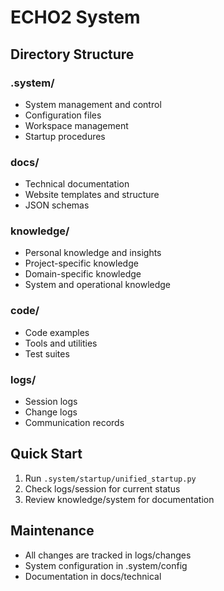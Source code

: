 # ECHO2 System

## Directory Structure

### .system/
- System management and control
- Configuration files
- Workspace management
- Startup procedures

### docs/
- Technical documentation
- Website templates and structure
- JSON schemas

### knowledge/
- Personal knowledge and insights
- Project-specific knowledge
- Domain-specific knowledge
- System and operational knowledge

### code/
- Code examples
- Tools and utilities
- Test suites

### logs/
- Session logs
- Change logs
- Communication records

## Quick Start
1. Run `.system/startup/unified_startup.py`
2. Check logs/session for current status
3. Review knowledge/system for documentation

## Maintenance
- All changes are tracked in logs/changes
- System configuration in .system/config
- Documentation in docs/technical
